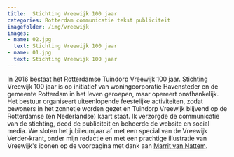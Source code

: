 ```yaml
---
title:  Stichting Vreewijk 100 jaar
categories: Rotterdam communicatie tekst publiciteit
imagefolder: /img/vreewijk
images:
- name: 02.jpg
  text: Stichting Vreewijk 100 jaar
- name: 01.jpg
  text: Stichting Vreewijk 100 jaar
---
```


In 2016 bestaat het Rotterdamse Tuindorp Vreewijk 100 jaar. Stichting Vreewijk 100 jaar is op initiatief van woningcorporatie Havensteder en de gemeente Rotterdam in het leven geroepen, maar opereert onafhankelijk. Het bestuur organiseert uiteenlopende feestelijke activiteiten, zodat bewoners in het zonnetje worden gezet en Tuindorp Vreewijk blijvend op de Rotterdamse (en Nederlandse) kaart staat. Ik verzorgde de communicatie van de stichting, deed de publiciteit en beheerde de website en social media. We sloten het jubileumjaar af met een special van de Vreewijk Verder-krant, onder mijn redactie en met een prachtige illustratie van Vreewijk's iconen op de voorpagina met dank aan [Marrit van Nattem](http://marritvannattem.com).
